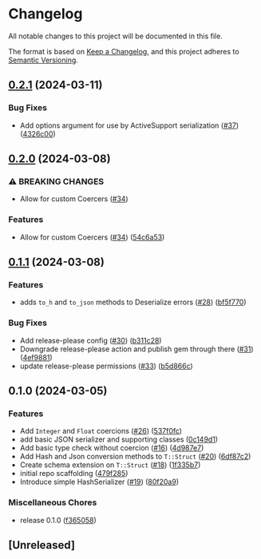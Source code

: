 # Changelog
All notable changes to this project will be documented in this file.

The format is based on [Keep a Changelog](https://keepachangelog.com/en/1.0.0/),
and this project adheres to [Semantic Versioning](https://semver.org/spec/v2.0.0.html).

## [0.2.1](https://github.com/maxveldink/sorbet-schema/compare/v0.2.0...v0.2.1) (2024-03-11)


### Bug Fixes

* Add options argument for use by ActiveSupport serialization ([#37](https://github.com/maxveldink/sorbet-schema/issues/37)) ([4326c00](https://github.com/maxveldink/sorbet-schema/commit/4326c00d20e4f16de1c4a0562725b403fea92afd))

## [0.2.0](https://github.com/maxveldink/sorbet-schema/compare/v0.1.1...v0.2.0) (2024-03-08)


### ⚠ BREAKING CHANGES

* Allow for custom Coercers ([#34](https://github.com/maxveldink/sorbet-schema/issues/34))

### Features

* Allow for custom Coercers ([#34](https://github.com/maxveldink/sorbet-schema/issues/34)) ([54c6a53](https://github.com/maxveldink/sorbet-schema/commit/54c6a53019b18d65b18d6d1130c1034f1f6b1341))

## [0.1.1](https://github.com/maxveldink/sorbet-schema/compare/v0.1.0...v0.1.1) (2024-03-08)


### Features

* adds `to_h` and `to_json` methods to Deserialize errors ([#28](https://github.com/maxveldink/sorbet-schema/issues/28)) ([bf5f770](https://github.com/maxveldink/sorbet-schema/commit/bf5f770bc3ca176f18146dd780ad7ccd7fcb05b0))


### Bug Fixes

* Add release-please config ([#30](https://github.com/maxveldink/sorbet-schema/issues/30)) ([b311c28](https://github.com/maxveldink/sorbet-schema/commit/b311c2840d4929776e0133b061e531ae9d1f453f))
* Downgrade release-please action and publish gem through there ([#31](https://github.com/maxveldink/sorbet-schema/issues/31)) ([4ef9881](https://github.com/maxveldink/sorbet-schema/commit/4ef988120c73f42fdfa749d67b5ca0bafc4e52ce))
* update release-please permissions ([#33](https://github.com/maxveldink/sorbet-schema/issues/33)) ([b5d866c](https://github.com/maxveldink/sorbet-schema/commit/b5d866ca304879fc92c8d20ca2b303a3fcdd27c3))

## 0.1.0 (2024-03-05)

### Features

* Add `Integer` and `Float` coercions ([#26](https://github.com/maxveldink/sorbet-schema/issues/26)) ([537f0fc](https://github.com/maxveldink/sorbet-schema/commit/537f0fc4613e95e1e94ac7524488a19afb4018b7))
* add basic JSON serializer and supporting classes ([0c149d1](https://github.com/maxveldink/sorbet-schema/commit/0c149d1cb175630227ad2cd49fcbaf92a2ef22d3))
* Add basic type check without coercion ([#16](https://github.com/maxveldink/sorbet-schema/issues/16)) ([4d987e7](https://github.com/maxveldink/sorbet-schema/commit/4d987e736bea6e4650d6ed6bbf35208c63083322))
* Add Hash and Json conversion methods to `T::Struct` ([#20](https://github.com/maxveldink/sorbet-schema/issues/20)) ([6df87c2](https://github.com/maxveldink/sorbet-schema/commit/6df87c2bb8aa44363c3a02b0fe719725dbe97cb5))
* Create schema extension on `T::Struct` ([#18](https://github.com/maxveldink/sorbet-schema/issues/18)) ([1f335b7](https://github.com/maxveldink/sorbet-schema/commit/1f335b7746199034208df8b5718edae73b4158dd))
* initial repo scaffolding ([479f285](https://github.com/maxveldink/sorbet-schema/commit/479f285c08d952f1e6a9c767488657ba36c603b8))
* Introduce simple HashSerializer ([#19](https://github.com/maxveldink/sorbet-schema/issues/19)) ([80f20a9](https://github.com/maxveldink/sorbet-schema/commit/80f20a9e0164237ceb9743fa5fe062f5a03aba1f))


### Miscellaneous Chores

* release 0.1.0 ([f365058](https://github.com/maxveldink/sorbet-schema/commit/f365058a769a59acb1fd8c505907980a2896c51c))

## [Unreleased]
